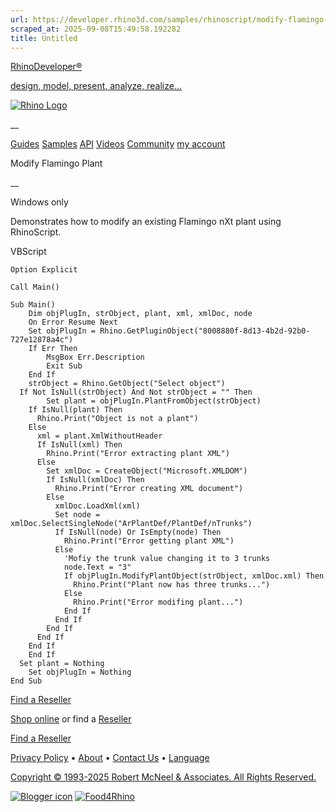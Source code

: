 ```yaml
---
url: https://developer.rhino3d.com/samples/rhinoscript/modify-flamingo-plant/
scraped_at: 2025-09-08T15:49:58.192282
title: Untitled
---
```


[RhinoDeveloper®](/)

[design, model, present, analyze, realize...](/)

[![Rhino Logo](https://developer.rhino3d.com/images/rhinodevlogo.png)](/)

__

[Guides](https://developer.rhino3d.com/guides)
[Samples](https://developer.rhino3d.com/samples)
[API](https://developer.rhino3d.com/api)
[Videos](https://developer.rhino3d.com/videos)
[Community](https://discourse.mcneel.com/c/rhino-developer) [my account
](https://www.rhino3d.com/my-account/ "Manage your account, licenses, and
teams")

Modify Flamingo Plant

__

Windows only

Demonstrates how to modify an existing Flamingo nXt plant using RhinoScript.

VBScript

    
    
    Option Explicit
    
    Call Main()
    
    Sub Main()
    	Dim objPlugIn, strObject, plant, xml, xmlDoc, node
    	On Error Resume Next
    	Set objPlugIn = Rhino.GetPluginObject("8008880f-8d13-4b2d-92b0-727e12878a4c")
    	If Err Then
    		MsgBox Err.Description
    		Exit Sub
    	End If
    	strObject = Rhino.GetObject("Select object")
      If Not IsNull(strObject) And Not strObject = "" Then
    		Set plant = objPlugIn.PlantFromObject(strObject)
        If IsNull(plant) Then
          Rhino.Print("Object is not a plant")
        Else
          xml = plant.XmlWithoutHeader
          If IsNull(xml) Then
            Rhino.Print("Error extracting plant XML")
          Else
            Set xmlDoc = CreateObject("Microsoft.XMLDOM")
            If IsNull(xmlDoc) Then
              Rhino.Print("Error creating XML document")
            Else
              xmlDoc.LoadXml(xml)
              Set node = xmlDoc.SelectSingleNode("ArPlantDef/PlantDef/nTrunks")
              If IsNull(node) Or IsEmpty(node) Then
                Rhino.Print("Error getting plant XML")
              Else
                'Mofiy the trunk value changing it to 3 trunks
                node.Text = "3"
                If objPlugIn.ModifyPlantObject(strObject, xmlDoc.xml) Then
                  Rhino.Print("Plant now has three trunks...")
                Else
                  Rhino.Print("Error modifing plant...")
                End If
              End If
            End If
          End If
        End If
    	End If
      Set plant = Nothing
    	Set objPlugIn = Nothing
    End Sub
    

  

[Find a Reseller](https://www.rhino3d.com/sales)

[Shop online](https://www.rhino3d.com/store) or find a
[Reseller](https://www.rhino3d.com/sales)

[Find a Reseller](https://www.rhino3d.com/sales)

[Privacy Policy](https://www.rhino3d.com/privacy) •
[About](https://www.rhino3d.com/mcneel/about) • [Contact
Us](https://www.rhino3d.com/mcneel/contact) • [
Language](https://www.rhino3d.com/language "Change to a different region or
language")

[Copyright © 1993-2025 Robert McNeel & Associates. All Rights
Reserved.](https://www.rhino3d.com/mcneel/about)

[](https://www.facebook.com/McNeelRhinoceros/)
[](https://twitter.com/bobmcneel) [](https://www.linkedin.com/groups/75313/)
[](https://www.youtube.com/user/RhinoGuide/videos) [](https://vimeo.com/rhino)
[![Blogger
icon](https://developer.rhino3d.com/images/blogger.svg)](http://blog.rhino3d.com/)
[![Food4Rhino](https://developer.rhino3d.com/images/f4r_icon_01.svg)](https://www.food4rhino.com)

